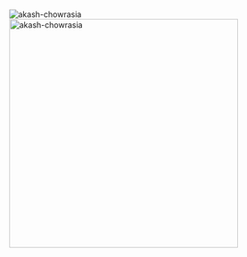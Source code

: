 ###

<!--
**luidne/luidne** is a ✨ _special_ ✨ repository because its `README.md` (this file) appears on your GitHub profile.

Here are some ideas to get you started:

- 🔭 I’m currently working on ...
- 🌱 I’m currently learning ...
- 👯 I’m looking to collaborate on ...
- 🤔 I’m looking for help with ...
- 💬 Ask me about ...
- 📫 How to reach me: ...
- 😄 Pronouns: ...
- ⚡ Fun fact: ...
-->

<p><img align="left" src="https://github-readme-stats.vercel.app/api/top-langs?username=luidne&show_icons=true&locale=en&layout=compact&theme=dark" alt="akash-chowrasia" /></p>

<p>&nbsp;<img align="center" src="https://github-readme-stats.vercel.app/api?username=luidne&count_private=true&show_icons=true&theme=dark" alt="akash-chowrasia" width="410" /></p>
